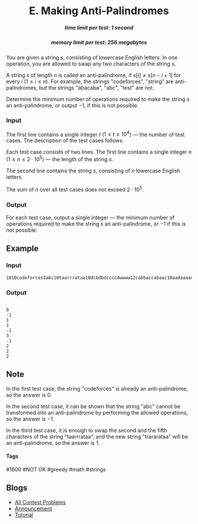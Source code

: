 <h1 style='text-align: center;'> E. Making Anti-Palindromes</h1>

<h5 style='text-align: center;'>time limit per test: 1 second</h5>
<h5 style='text-align: center;'>memory limit per test: 256 megabytes</h5>

You are given a string $s$, consisting of lowercase English letters. In one operation, you are allowed to swap any two characters of the string $s$.

A string $s$ of length $n$ is called an anti-palindrome, if $s[i] \ne s[n - i + 1]$ for every $i$ ($1 \le i \le n$). For example, the strings "codeforces", "string" are anti-palindromes, but the strings "abacaba", "abc", "test" are not.

Determine the minimum number of operations required to make the string $s$ an anti-palindrome, or output $-1$, if this is not possible.

### Input

The first line contains a single integer $t$ ($1 \le t \le 10^4$) — the number of test cases. The description of the test cases follows.

Each test case consists of two lines. The first line contains a single integer $n$ ($1 \le n \le 2 \cdot 10^5$) — the length of the string $s$.

The second line contains the string $s$, consisting of $n$ lowercase English letters.

The sum of $n$ over all test cases does not exceed $2 \cdot 10^5$.

### Output

For each test case, output a single integer — the minimum number of operations required to make the string $s$ an anti-palindrome, or $-1$ if this is not possible.

## Example

### Input


```text
1010codeforces3abc10taarrrataa10dcbdbdcccc4wwww12cabbaccabaac10aadaaaaddc14aacdaaaacadcdc6abccba12dcbcaebacccd
```
### Output

```text

0
-1
1
1
-1
3
-1
2
2
2

```
## Note

In the first test case, the string "codeforces" is already an anti-palindrome, so the answer is $0$.

In the second test case, it can be shown that the string "abc" cannot be transformed into an anti-palindrome by performing the allowed operations, so the answer is $-1$.

In the third test case, it is enough to swap the second and the fifth characters of the string "taarrrataa", and the new string "trararataa" will be an anti-palindrome, so the answer is $1$.



#### Tags 

#1600 #NOT OK #greedy #math #strings 

## Blogs
- [All Contest Problems](../Codeforces_Round_867_(Div._3).md)
- [Announcement](../blogs/Announcement.md)
- [Tutorial](../blogs/Tutorial.md)

